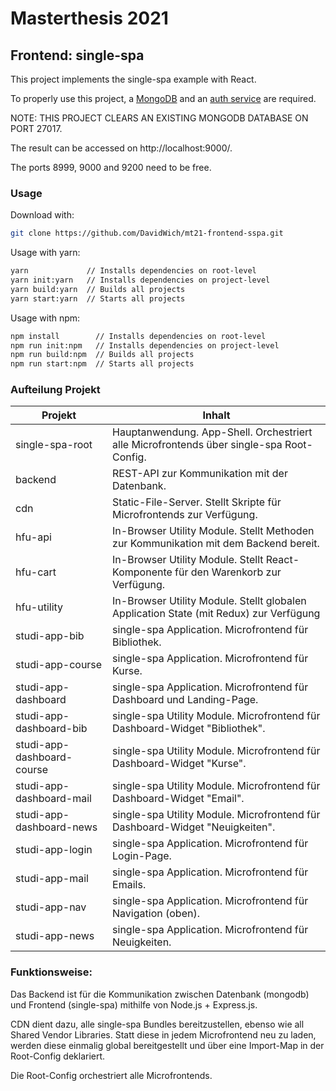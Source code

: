 # Masterthesis 2021

## Frontend: single-spa

This project implements the single-spa example with React.

To properly use this project, a [MongoDB](https://github.com/DavidWich/mt21-backend-db) and an [auth service](https://github.com/DavidWich/mt21-backend-auth) are required.

NOTE: THIS PROJECT CLEARS AN EXISTING MONGODB DATABASE ON PORT 27017.

The result can be accessed on http://localhost:9000/.

The ports 8999, 9000 and 9200 need to be free.

### Usage

Download with:

```bash
git clone https://github.com/DavidWich/mt21-frontend-sspa.git
```

Usage with yarn:

```bash
yarn             // Installs dependencies on root-level
yarn init:yarn   // Installs dependencies on project-level
yarn build:yarn  // Builds all projects
yarn start:yarn  // Starts all projects
```

Usage with npm:

```bash
npm install        // Installs dependencies on root-level
npm run init:npm   // Installs dependencies on project-level
npm run build:npm  // Builds all projects
npm run start:npm  // Starts all projects
```

### Aufteilung Projekt

| Projekt                    | Inhalt                                                                                   |
| -------------------------- | ---------------------------------------------------------------------------------------- |
| single-spa-root            | Hauptanwendung. App-Shell. Orchestriert alle Microfrontends über single-spa Root-Config. |
| backend                    | REST-API zur Kommunikation mit der Datenbank.                                            |
| cdn                        | Static-File-Server. Stellt Skripte für Microfrontends zur Verfügung.                     |
| hfu-api                    | In-Browser Utility Module. Stellt Methoden zur Kommunikation mit dem Backend bereit.     |
| hfu-cart                   | In-Browser Utility Module. Stellt React-Komponente für den Warenkorb zur Verfügung.      |
| hfu-utility                | In-Browser Utility Module. Stellt globalen Application State (mit Redux) zur Verfügung   |
| studi-app-bib              | single-spa Application. Microfrontend für Bibliothek.                                    |
| studi-app-course           | single-spa Application. Microfrontend für Kurse.                                         |
| studi-app-dashboard        | single-spa Application. Microfrontend für Dashboard und Landing-Page.                    |
| studi-app-dashboard-bib    | single-spa Utility Module. Microfrontend für Dashboard-Widget "Bibliothek".              |
| studi-app-dashboard-course | single-spa Utility Module. Microfrontend für Dashboard-Widget "Kurse".                   |
| studi-app-dashboard-mail   | single-spa Utility Module. Microfrontend für Dashboard-Widget "Email".                   |
| studi-app-dashboard-news   | single-spa Utility Module. Microfrontend für Dashboard-Widget "Neuigkeiten".             |
| studi-app-login            | single-spa Application. Microfrontend für Login-Page.                                    |
| studi-app-mail             | single-spa Application. Microfrontend für Emails.                                        |
| studi-app-nav              | single-spa Application. Microfrontend für Navigation (oben).                             |
| studi-app-news             | single-spa Application. Microfrontend für Neuigkeiten.                                   |

### Funktionsweise:

Das Backend ist für die Kommunikation zwischen Datenbank (mongodb) und Frontend (single-spa) mithilfe von Node.js + Express.js.

CDN dient dazu, alle single-spa Bundles bereitzustellen, ebenso wie all Shared Vendor Libraries. Statt diese in jedem Microfrontend neu zu laden, werden diese einmalig global bereitgestellt und über eine Import-Map in der Root-Config deklariert.

Die Root-Config orchestriert alle Microfrontends.
